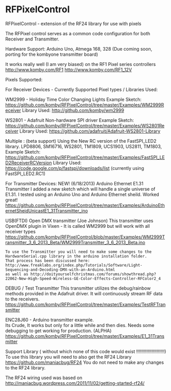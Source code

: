 RFPixelControl
==============

RFPixelControl - extension of the RF24 library for use with pixels

The RFPixel control serves as a common code configuration for both Receiver and Transmitter.

Hardware Support: 
Arduino Uno, Atmega 168, 328 
(Due coming soon,  porting for the kombyone transmitter board)

It works really well (I am very biased) on the RF1 Pixel series controllers 
http://www.komby.com/RF1
http://www.komby.com/RF1_12V


Pixels Supported:

For Receiver Devices - 
Currently Supported Pixel types / Libraries Used:

WM2999 - Holiday Time Color Changing Lights
Example Sketch: https://github.com/komby/RFPixelControl/tree/master/Examples/WM2999Receiver
Library Used: http://github.com/komby/wm2999

WS2801 - Adafruit Non-hardware SPI driver
Example Sketch: https://github.com/komby/RFPixelControl/tree/master/Examples/WS2801Receiver
Library Used: https://github.com/adafruit/Adafruit-WS2801-Library


Multiple :  (beta support) Using the New RC version of the FastSPI_LED2 library.
LPD8806,
SM16716,
WS2801,
TM1809,
UCS1903,
US2811,
TM1803,
Example Sketch: https://github.com/komby/RFPixelControl/tree/master/Examples/FastSPI_LED2ReceiverRCVersion
Library Used:  https://code.google.com/p/fastspi/downloads/list  (currently using FastSPI_LED2.RC1)


For Transmitter Devices: 
NEW! (6/18/2013)   Arduino Ethernet E1.31 Transmitter
  I added a new sketch which will handle a single universe of E1.31.  I tested using an Arduino Uno and Arduino Ethernet sheild.  Worked great!
  https://github.com/komby/RFPixelControl/tree/master/Examples/ArduinoEthernetSheidUnicastE1_31Transmitter_ino

USB(FTDI) Open DMX transmitter (Joe Johnson)
This transmitter uses OpenDMX plugin in Vixen - It is called WM2999 but will work with all receiver types
https://github.com/komby/RFPixelControl/blob/master/Examples/WM2999Transmitter_3_6_2013_Beta/WM2999Transmitter_3_6_2013_Beta.ino

	To use the Transmitter you will need to make some changes to the HardwareSerial.cpp library in the arduino installation folder.
	That process has been discussed here: http://www.freaklabs.org/index.php/Tutorials/Software/Light-Sequencing-and-Decoding-DMX-with-an-Arduino.html
	as well as http://doityourselfchristmas.com/forums/showthread.php?22062-New-High-Speed-Wireless-GE-Color-Effects-Controller-RFColor2_4



DEBUG / Test Transmitter 
This transmitter utilizes the debug/rainbow methods provided in the Adafruit driver.  It will continuously stream RF data to the receivers.
https://github.com/komby/RFPixelControl/tree/master/Examples/TestRFTransmitter


ENC28J60 - Arduino transmitter example.  
Its Crude, It works but only for a little while and then dies.  Needs some debugging to get working for production.
(ALPHA) https://github.com/komby/RFPixelControl/tree/master/Examples/E1_31Transmitter





Support Library ( without which none of this code would exist !!!!!!!!!!!!!!!!!!!!!!)
To use this library you will need to also get the RF24 Library
https://github.com/maniacbug/RF24
You do not need to make any changes to the RF24 library.

The RF24 wiring used was based on http://maniacbug.wordpress.com/2011/11/02/getting-started-rf24/


